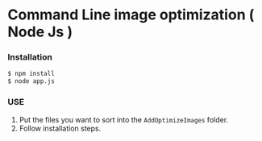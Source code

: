 # Command Line image optimization ( Node Js )

### Installation
```sh
$ npm install
$ node app.js   
```

### USE
1. Put the files you want to sort into the `AddOptimizeImages` folder.
2. Follow installation steps.